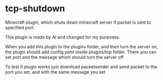 # tcp-shutdown
 Minecraft plugin, which shuts down minecraft server if packet is sent to specified port

This plugin is made by AI and changed for my purposes.

When you add this plugin to the plugins folder, and then turn the server on, the plugin should add config.yaml inside plugins/tcp folder. There you can set port and the message which should turn the server off

To test if plugin works just download packetsender and send packet to the port you set, and with the same message you set